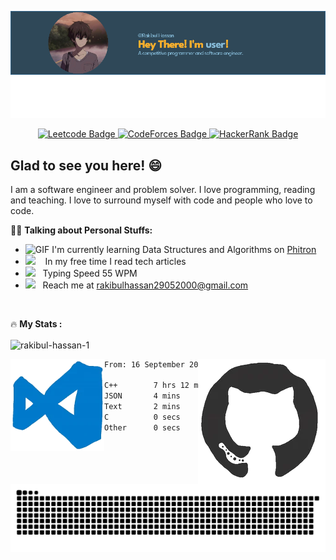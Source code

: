    ![intro](https://github.com/Rakibul-Hassan-1/Rakibul-Hassan-1/blob/main/image.png)
  <div align="center">
   <a href="https://leetcode.com/i_am_rakibul/" target="_blank" rel="noreferrer">
        <img src="https://img.shields.io/badge/-LeetCode-FFA116?style=for-the-badge&logo=LeetCode&logoColor=black" alt="Leetcode Badge"/>
    </a>
   <a href="https://codeforces.com/profile/rakibulhassan29052000" target="_blank" rel="noreferrer">
        <img src="https://img.shields.io/badge/Codeforces-445f9d?style=for-the-badge&logo=Codeforces&logoColor=white" alt="CodeForces Badge"/>
    </a>
    <a href="https://www.hackerrank.com/RakibulHassan?hr_r=1" target="_blank" rel="noreferrer">
        <img src="https://img.shields.io/badge/-Hackerrank-2EC866?style=for-the-badge&logo=HackerRank&logoColor=black" alt="HackerRank Badge"/>
    </a>
   
</div>


## Glad to see you here! 😄


I am a software engineer and problem solver. I love programming, reading and teaching. I love to surround myself with code and people who love to code.

👨‍💻 **Talking about Personal Stuffs:**

- <img alt="GIF" src="https://github.com/SP-XD/SP-XD/blob/main/images/Developer.gif" width="25" /> I'm currently learning Data Structures and Algorithms on [Phitron](https://phitron.io)
- <img src="https://github.com/SP-XD/SP-XD/blob/main/images/lightning.gif?raw=true" width="12" />&nbsp;&nbsp;&nbsp; In my free time I read tech articles
- <img src="https://github.com/SP-XD/SP-XD/blob/main/images/hyperkitty.gif?raw=true" width="20" />&nbsp;&nbsp; Typing Speed 55 WPM
- <img src="https://github.com/SP-XD/SP-XD/blob/main/images/letterbox.gif?raw=true" width="25" /> &nbsp; Reach me at rakibulhassan29052000@gmail.com

<br>

🔥 **My Stats :**
<p><img align="center" src="https://github-readme-streak-stats.herokuapp.com/?user=rakibul-hassan-1&theme=github-dark" alt="rakibul-hassan-1" /></p>
<img  align="right" src="https://github.com/Rakibul-Hassan-1/Rakibul-Hassan-1/blob/main/git.webp"> 

<img align="left" src="https://github.com/Rakibul-Hassan-1/Rakibul-Hassan-1/blob/main/vscode.webp" width="150">
<!--START_SECTION:waka-->

```txt
From: 16 September 2023 - To: 23 September 2023

C++        7 hrs 12 mins   ████████████████████████▓   98.34 %
JSON       4 mins          ▒░░░░░░░░░░░░░░░░░░░░░░░░   00.94 %
Text       2 mins          ░░░░░░░░░░░░░░░░░░░░░░░░░   00.64 %
C          0 secs          ░░░░░░░░░░░░░░░░░░░░░░░░░   00.06 %
Other      0 secs          ░░░░░░░░░░░░░░░░░░░░░░░░░   00.02 %
```

<!--END_SECTION:waka--> 


<!--img align="center" src="https://github.com/rafaballerini/rafaballerini/blob/output/github-contribution-grid-snake.svg" width="3000"-->
<picture>
  <source media="(prefers-color-scheme: dark)" srcset="https://github.com/Rakibul-Hassan-1/Rakibul-Hassan-1/blob/main/github-contribution-grid-snake-dark.svg">
  <source media="(prefers-color-scheme: light)" srcset="https://github.com/Rakibul-Hassan-1/Rakibul-Hassan-1/blob/main/github-contribution-grid-snake.svg">
  <img alt="github contribution grid snake animation" src="https://github.com/Rakibul-Hassan-1/Rakibul-Hassan-1/blob/main/github-contribution-grid-snake%20(1).svg">
</picture>
